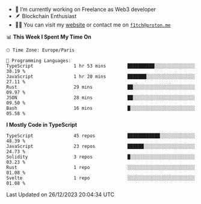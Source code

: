 - 🔭 I’m currently working on Freelance as Web3 developer
- 🪶 Blockchain Enthusiast
- 👨‍💻 You can visit my [website](https://f1tch.xyz) or contact me on [`f1tch@proton.me`](mailto:f1tch@proton.me)

<!--START_SECTION:waka-->
📊 **This Week I Spent My Time On** 

```text
🕑︎ Time Zone: Europe/Paris

💬 Programming Languages: 
TypeScript               1 hr 53 mins        ██████████░░░░░░░░░░░░░░░   38.19 % 
JavaScript               1 hr 20 mins        ███████░░░░░░░░░░░░░░░░░░   27.11 % 
Rust                     29 mins             ██░░░░░░░░░░░░░░░░░░░░░░░   09.97 % 
JSON                     28 mins             ██░░░░░░░░░░░░░░░░░░░░░░░   09.50 % 
Bash                     16 mins             █░░░░░░░░░░░░░░░░░░░░░░░░   05.58 % 
```

**I Mostly Code in TypeScript** 

```text
TypeScript               45 repos            ████████████░░░░░░░░░░░░░   48.39 % 
JavaScript               23 repos            ██████░░░░░░░░░░░░░░░░░░░   24.73 % 
Solidity                 3 repos             █░░░░░░░░░░░░░░░░░░░░░░░░   03.23 % 
Rust                     1 repo              ░░░░░░░░░░░░░░░░░░░░░░░░░   01.08 % 
Svelte                   1 repo              ░░░░░░░░░░░░░░░░░░░░░░░░░   01.08 % 
```




 Last Updated on 26/12/2023 20:04:34 UTC
<!--END_SECTION:waka-->
